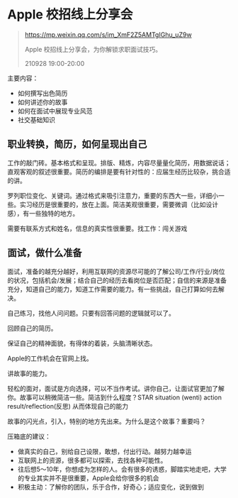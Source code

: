 # Apple 校招线上分享会

> https://mp.weixin.qq.com/s/im_XmF2Z5AMTgIGhu_uZ9w
> 
> Apple 校招线上分享会，为你解锁求职面试技巧。
> 
> 210928 19:00-20:00

主要内容：

* 如何撰写出色简历
* 如何讲述你的故事
* 如何在面试中展现专业风范
* 社交基础知识

## 职业转换，简历，如何呈现出自己

工作的敲门砖。基本格式和呈现。排版、精炼，内容尽量量化简历，用数据说话；直观客观的叙述很重要。简历的编排是要有针对性的：应届生经历比较杂，挑合适的讲。

罗列职位变化、关键词。通过格式来吸引注意力，重要的东西大一些，详细小一些。实习经历是很重要的，放在上面。简洁美观很重要，需要微调（比如设计感），有一些独特的地方。

需要有联系方式和姓名，信息的真实性很重要。找工作：闯关游戏

## 面试，做什么准备

面试，准备的越充分越好，利用互联网的资源尽可能的了解公司/工作/行业/岗位的状况，包括机会/发展；结合自己的经历去看岗位是否匹配；自信的来源是准备充分，知道自己的能力，知道工作需要的能力。有一些挑战，自己打算如何去解决。

自己练习，找他人问问题。只要有回答问题的逻辑就可以了。

回顾自己的简历。

保证自己的精神面貌，有得体的着装，头脑清晰状态。

Apple的工作机会在官网上找。

讲故事的能力。

轻松的面对，面试是方向选择，可以不当作考试。讲你自己，让面试官更加了解你。故事可以稍微简洁一些。简洁到什么程度？STAR situation (wenti) action result/reflection(反思) 从而体现自己的能力

故事的闪光点，引入，特别的地方先出来。为什么是这个故事？重要吗？

压箱底的建议：

* 做真实的自己，别给自己设限，敢想，付出行动。越努力越幸运
* 互联网上的资源，很多都可以探索，去找各种可能性。
* 往后想5～10年，你想成为怎样的人。会有很多的诱惑，脚踏实地走吧，大学的专业其实并不是很重要，Apple会给你很多的机会
* 积极主动：了解你的团队，乐于合作，好奇心；适应变化，说到做到

